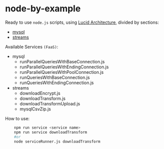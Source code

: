 # node-by-example
Ready to use `node.js` scripts, using [Lucid Architecture](lucid.md), divided by sections:
- [mysql](mysql/readme.md)
- [streams](streams/readme.md)

Available Services `(FaaS)`:
- mysql
  - runParallelQueriesWithBaseConnection.js
  - runParallelQueriesWithEndingConnection.js
  - runParallelQueriesWithPoolConnection.js
  - runQueriesWithBaseConnection.js
  - runQueriesWithEndingConnection.js
- streams
  - downloadEncrypt.js
  - downloadTransform.js
  - downloadTransformUpload.js
  - mysqlCsvZip.js

How to use:
```sh
    npm run service <service name>
    npm run service downloadTransform
    #or
    node serviceRunner.js downloadTransform
```

